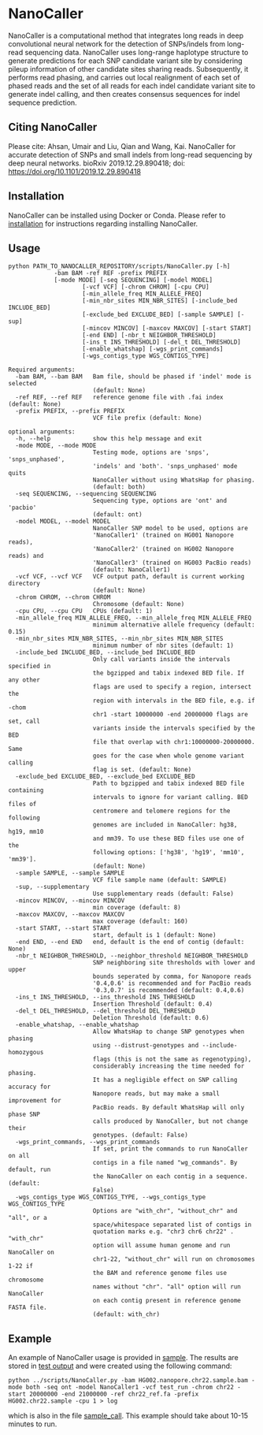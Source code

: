 # NanoCaller
NanoCaller is a computational method that integrates long reads in deep convolutional neural network for the detection of SNPs/indels from long-read sequencing data. NanoCaller uses long-range haplotype structure to generate predictions for each SNP candidate variant site by considering pileup information of other candidate sites sharing reads. Subsequently, it performs read phasing, and carries out local realignment of each set of phased reads and the set of all reads for each indel candidate variant site to generate indel calling, and then creates consensus sequences for indel sequence prediction.

## Citing NanoCaller
Please cite: Ahsan, Umair and Liu, Qian and Wang, Kai. NanoCaller for accurate detection of SNPs and small indels from long-read sequencing by deep neural networks. bioRxiv 2019.12.29.890418; doi: https://doi.org/10.1101/2019.12.29.890418

## Installation
NanoCaller can be installed using Docker or Conda. Please refer to [installation](docs/Install.md) for instructions regarding installing NanoCaller.

## Usage
```
python PATH_TO_NANOCALLER_REPOSITORY/scripts/NanoCaller.py [-h] 
		     -bam BAM -ref REF -prefix PREFIX 
		     [-mode MODE] [-seq SEQUENCING] [-model MODEL]
                     [-vcf VCF] [-chrom CHROM] [-cpu CPU]
                     [-min_allele_freq MIN_ALLELE_FREQ]
                     [-min_nbr_sites MIN_NBR_SITES] [-include_bed INCLUDE_BED]
                     [-exclude_bed EXCLUDE_BED] [-sample SAMPLE] [-sup]
                     [-mincov MINCOV] [-maxcov MAXCOV] [-start START]
                     [-end END] [-nbr_t NEIGHBOR_THRESHOLD]
                     [-ins_t INS_THRESHOLD] [-del_t DEL_THRESHOLD]
                     [-enable_whatshap] [-wgs_print_commands]
                     [-wgs_contigs_type WGS_CONTIGS_TYPE]

Required arguments:
  -bam BAM, --bam BAM   Bam file, should be phased if 'indel' mode is selected
                        (default: None)
  -ref REF, --ref REF   reference genome file with .fai index (default: None)
  -prefix PREFIX, --prefix PREFIX
                        VCF file prefix (default: None)
			
optional arguments:
  -h, --help            show this help message and exit
  -mode MODE, --mode MODE
                        Testing mode, options are 'snps', 'snps_unphased',
                        'indels' and 'both'. 'snps_unphased' mode quits
                        NanoCaller without using WhatsHap for phasing.
                        (default: both)
  -seq SEQUENCING, --sequencing SEQUENCING
                        Sequencing type, options are 'ont' and 'pacbio'
                        (default: ont)
  -model MODEL, --model MODEL
                        NanoCaller SNP model to be used, options are
                        'NanoCaller1' (trained on HG001 Nanopore reads),
                        'NanoCaller2' (trained on HG002 Nanopore reads) and
                        'NanoCaller3' (trained on HG003 PacBio reads)
                        (default: NanoCaller1)
  -vcf VCF, --vcf VCF   VCF output path, default is current working directory
                        (default: None)
  -chrom CHROM, --chrom CHROM
                        Chromosome (default: None)
  -cpu CPU, --cpu CPU   CPUs (default: 1)
  -min_allele_freq MIN_ALLELE_FREQ, --min_allele_freq MIN_ALLELE_FREQ
                        minimum alternative allele frequency (default: 0.15)
  -min_nbr_sites MIN_NBR_SITES, --min_nbr_sites MIN_NBR_SITES
                        minimum number of nbr sites (default: 1)
  -include_bed INCLUDE_BED, --include_bed INCLUDE_BED
                        Only call variants inside the intervals specified in
                        the bgzipped and tabix indexed BED file. If any other
                        flags are used to specify a region, intersect the
                        region with intervals in the BED file, e.g. if -chom
                        chr1 -start 10000000 -end 20000000 flags are set, call
                        variants inside the intervals specified by the BED
                        file that overlap with chr1:10000000-20000000. Same
                        goes for the case when whole genome variant calling
                        flag is set. (default: None)
  -exclude_bed EXCLUDE_BED, --exclude_bed EXCLUDE_BED
                        Path to bgzipped and tabix indexed BED file containing
                        intervals to ignore for variant calling. BED files of
                        centromere and telomere regions for the following
                        genomes are included in NanoCaller: hg38, hg19, mm10
                        and mm39. To use these BED files use one of the
                        following options: ['hg38', 'hg19', 'mm10', 'mm39'].
                        (default: None)
  -sample SAMPLE, --sample SAMPLE
                        VCF file sample name (default: SAMPLE)
  -sup, --supplementary
                        Use supplementary reads (default: False)
  -mincov MINCOV, --mincov MINCOV
                        min coverage (default: 8)
  -maxcov MAXCOV, --maxcov MAXCOV
                        max coverage (default: 160)
  -start START, --start START
                        start, default is 1 (default: None)
  -end END, --end END   end, default is the end of contig (default: None)
  -nbr_t NEIGHBOR_THRESHOLD, --neighbor_threshold NEIGHBOR_THRESHOLD
                        SNP neighboring site thresholds with lower and upper
                        bounds seperated by comma, for Nanopore reads
                        '0.4,0.6' is recommended and for PacBio reads
                        '0.3,0.7' is recommended (default: 0.4,0.6)
  -ins_t INS_THRESHOLD, --ins_threshold INS_THRESHOLD
                        Insertion Threshold (default: 0.4)
  -del_t DEL_THRESHOLD, --del_threshold DEL_THRESHOLD
                        Deletion Threshold (default: 0.6)
  -enable_whatshap, --enable_whatshap
                        Allow WhatsHap to change SNP genotypes when phasing
                        using --distrust-genotypes and --include-homozygous
                        flags (this is not the same as regenotyping),
                        considerably increasing the time needed for phasing.
                        It has a negligible effect on SNP calling accuracy for
                        Nanopore reads, but may make a small improvement for
                        PacBio reads. By default WhatsHap will only phase SNP
                        calls produced by NanoCaller, but not change their
                        genotypes. (default: False)
  -wgs_print_commands, --wgs_print_commands
                        If set, print the commands to run NanoCaller on all
                        contigs in a file named "wg_commands". By default, run
                        the NanoCaller on each contig in a sequence. (default:
                        False)
  -wgs_contigs_type WGS_CONTIGS_TYPE, --wgs_contigs_type WGS_CONTIGS_TYPE
                        Options are "with_chr", "without_chr" and "all", or a
                        space/whitespace separated list of contigs in
                        quotation marks e.g. "chr3 chr6 chr22" . "with_chr"
                        option will assume human genome and run NanoCaller on
                        chr1-22, "without_chr" will run on chromosomes 1-22 if
                        the BAM and reference genome files use chromosome
                        names without "chr". "all" option will run NanoCaller
                        on each contig present in reference genome FASTA file.
                        (default: with_chr)
```
## Example
An example of NanoCaller usage is provided in [sample](sample). The results are stored in [test output](sample/test_run) and were created using the following command:

`python ../scripts/NanoCaller.py -bam HG002.nanopore.chr22.sample.bam -mode both -seq ont -model NanoCaller1 -vcf test_run -chrom chr22 -start 20000000 -end 21000000 -ref chr22_ref.fa -prefix HG002.chr22.sample -cpu 1 > log`

which is also in the file [sample_call](sample/sample_call). This example should take about 10-15 minutes to run.
